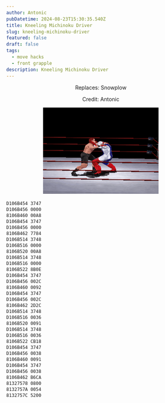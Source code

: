 ```yaml
---
author: Antonic
pubDatetime: 2024-08-23T15:30:35.540Z
title: Kneeling Michinoku Driver
slug: kneeling-michinoku-driver
featured: false
draft: false
tags:
  - move hacks
  - front grapple
description: Kneeling Michinoku Driver
---
```

<center>
Replaces: Snowplow <p>
Credit: Antonic

![Big Ending](/src/assets/images/gifs/kneeling-michinoku-driver.gif)
</center>

```text
D106B454 3747
D106B456 0000
8106B460 00A8
D106B454 3747
D106B456 0000
8106B462 7784
D106B514 3748
D106B516 0000
8106B520 00A8
D106B514 3748
D106B516 0000
8106B522 8B0E
D106B454 3747
D106B456 002C
8106B460 0092
D106B454 3747
D106B456 002C
8106B462 2D2C
D106B514 3748
D106B516 0036
8106B520 0091
D106B514 3748
D106B516 0036
8106B522 CB18
D106B454 3747
D106B456 0038
8106B460 0091
D106B454 3747
D106B456 0038
8106B462 B6CA
81327578 0800
8132757A 0054
8132757C 5200
```
